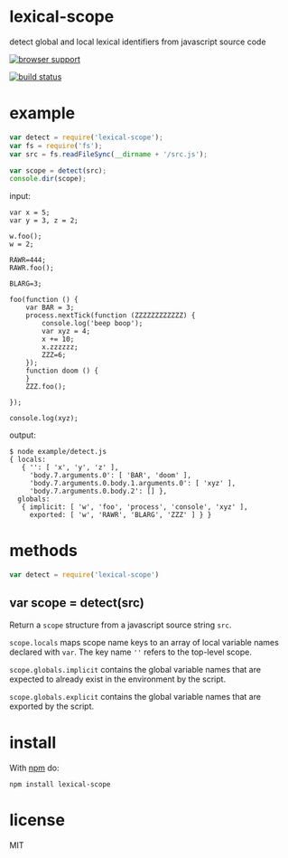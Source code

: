 # lexical-scope

detect global and local lexical identifiers from javascript source code

[![browser support](http://ci.testling.com/substack/lexical-scope.png)](http://ci.testling.com/substack/lexical-scope)

[![build status](https://secure.travis-ci.org/substack/lexical-scope.png)](http://travis-ci.org/substack/lexical-scope)

# example

``` js
var detect = require('lexical-scope');
var fs = require('fs');
var src = fs.readFileSync(__dirname + '/src.js');

var scope = detect(src);
console.dir(scope);
```

input:

```
var x = 5;
var y = 3, z = 2;

w.foo();
w = 2;

RAWR=444;
RAWR.foo();

BLARG=3;

foo(function () {
    var BAR = 3;
    process.nextTick(function (ZZZZZZZZZZZZ) {
        console.log('beep boop');
        var xyz = 4;
        x += 10;
        x.zzzzzz;
        ZZZ=6;
    });
    function doom () {
    }
    ZZZ.foo();

});

console.log(xyz);
```

output:

```
$ node example/detect.js
{ locals: 
   { '': [ 'x', 'y', 'z' ],
     'body.7.arguments.0': [ 'BAR', 'doom' ],
     'body.7.arguments.0.body.1.arguments.0': [ 'xyz' ],
     'body.7.arguments.0.body.2': [] },
  globals: 
   { implicit: [ 'w', 'foo', 'process', 'console', 'xyz' ],
     exported: [ 'w', 'RAWR', 'BLARG', 'ZZZ' ] } }
```

# methods

``` js
var detect = require('lexical-scope')
```

## var scope = detect(src)

Return a `scope` structure from a javascript source string `src`.

`scope.locals` maps scope name keys to an array of local variable names declared
with `var`. The key name `''` refers to the top-level scope.

`scope.globals.implicit` contains the global variable names that are expected to
already exist in the environment by the script.

`scope.globals.explicit` contains the global variable names that are exported by
the script.

# install

With [npm](https://npmjs.org) do:

```
npm install lexical-scope
```

# license

MIT
